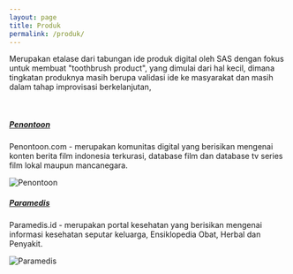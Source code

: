 ```yaml
---
layout: page
title: Produk
permalink: /produk/
---
```


Merupakan etalase dari tabungan ide produk digital oleh SAS dengan fokus untuk membuat "toothbrush product", yang dimulai dari hal kecil, dimana tingkatan produknya masih berupa validasi ide ke masyarakat dan masih dalam tahap improvisasi berkelanjutan,

<br>

##### <u>Penontoon</u>
Penontoon.com - merupakan komunitas digital yang berisikan mengenai konten berita film indonesia terkurasi, database film dan database tv series film lokal maupun mancanegara.

![Penontoon](https://syafrizaladi.github.io/assets/images/penontoon.png)

##### <u>Paramedis</u>
Paramedis.id - merupakan portal kesehatan yang berisikan mengenai informasi kesehatan seputar keluarga, Ensiklopedia Obat, Herbal dan Penyakit.

![Paramedis](https://syafrizaladi.github.io/assets/images/paramedis.png)

